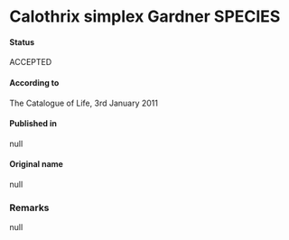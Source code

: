 Calothrix simplex Gardner SPECIES
=======

#### Status
ACCEPTED

#### According to
The Catalogue of Life, 3rd January 2011

#### Published in
null

#### Original name
null

### Remarks
null